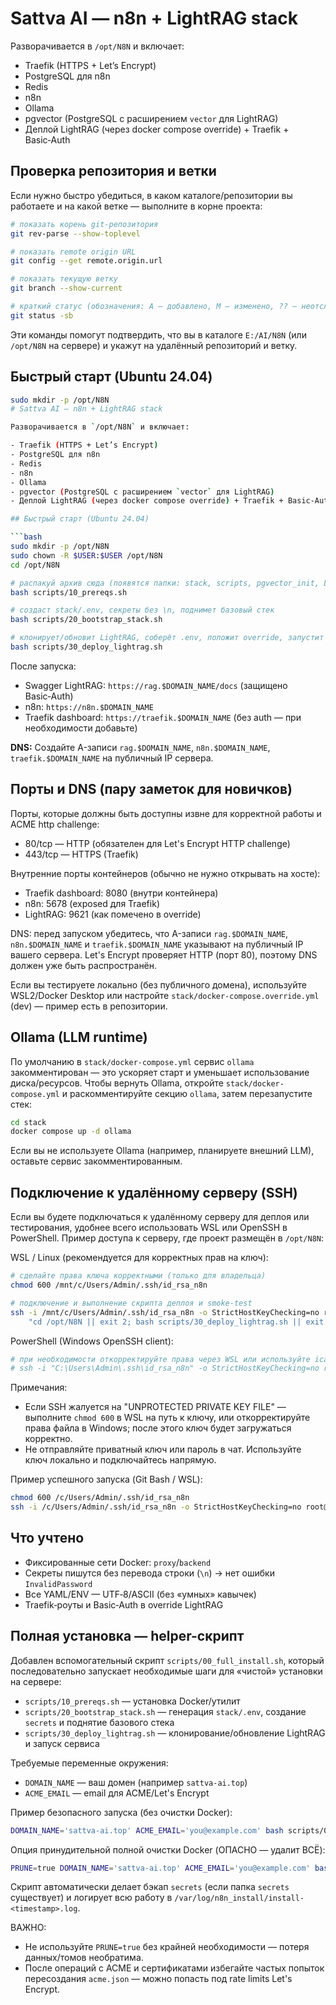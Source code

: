 # Sattva AI — n8n + LightRAG stack

Разворачивается в `/opt/N8N` и включает:
- Traefik (HTTPS + Let’s Encrypt)
- PostgreSQL для n8n
- Redis
- n8n
- Ollama
- pgvector (PostgreSQL с расширением `vector` для LightRAG)
- Деплой LightRAG (через docker compose override) + Traefik + Basic‑Auth

## Проверка репозитория и ветки

Если нужно быстро убедиться, в каком каталоге/репозитории вы работаете и на какой ветке — выполните в корне проекта:

```bash
# показать корень git-репозитория
git rev-parse --show-toplevel

# показать remote origin URL
git config --get remote.origin.url

# показать текущую ветку
git branch --show-current

# краткий статус (обозначения: A — добавлено, M — изменено, ?? — неотслеживаемое)
git status -sb
```

Эти команды помогут подтвердить, что вы в каталоге `E:/AI/N8N` (или `/opt/N8N` на сервере) и укажут на удалённый репозиторий и ветку.

## Быстрый старт (Ubuntu 24.04)
```bash
sudo mkdir -p /opt/N8N
# Sattva AI — n8n + LightRAG stack

Разворачивается в `/opt/N8N` и включает:

- Traefik (HTTPS + Let’s Encrypt)
- PostgreSQL для n8n
- Redis
- n8n
- Ollama
- pgvector (PostgreSQL с расширением `vector` для LightRAG)
- Деплой LightRAG (через docker compose override) + Traefik + Basic‑Auth

## Быстрый старт (Ubuntu 24.04)

```bash
sudo mkdir -p /opt/N8N
sudo chown -R $USER:$USER /opt/N8N
cd /opt/N8N

# распакуй архив сюда (появятся папки: stack, scripts, pgvector_init, LightRAG_conf)
bash scripts/10_prereqs.sh

# создаст stack/.env, секреты без \n, поднимет базовый стек
bash scripts/20_bootstrap_stack.sh

# клонирует/обновит LightRAG, соберёт .env, положит override, запустит
bash scripts/30_deploy_lightrag.sh
```

После запуска:

- Swagger LightRAG: `https://rag.$DOMAIN_NAME/docs` (защищено Basic‑Auth)
- n8n: `https://n8n.$DOMAIN_NAME`
- Traefik dashboard: `https://traefik.$DOMAIN_NAME` (без auth — при необходимости добавьте)

**DNS:** Создайте A-записи `rag.$DOMAIN_NAME`, `n8n.$DOMAIN_NAME`, `traefik.$DOMAIN_NAME` на публичный IP сервера.

## Порты и DNS (пару заметок для новичков)

Порты, которые должны быть доступны извне для корректной работы и ACME http challenge:

- 80/tcp — HTTP (обязателен для Let's Encrypt HTTP challenge)
- 443/tcp — HTTPS (Traefik)

Внутренние порты контейнеров (обычно не нужно открывать на хосте):

- Traefik dashboard: 8080 (внутри контейнера)
- n8n: 5678 (exposed для Traefik)
- LightRAG: 9621 (как помечено в override)

DNS: перед запуском убедитесь, что A-записи `rag.$DOMAIN_NAME`, `n8n.$DOMAIN_NAME` и `traefik.$DOMAIN_NAME` указывают на публичный IP вашего сервера. Let's Encrypt проверяет HTTP (порт 80), поэтому DNS должен уже быть распространён.

Если вы тестируете локально (без публичного домена), используйте WSL2/Docker Desktop или настройте `stack/docker-compose.override.yml` (dev) — пример есть в репозитории.

## Ollama (LLM runtime)

По умолчанию в `stack/docker-compose.yml` сервис `ollama` закомментирован — это ускоряет старт и уменьшает использование диска/ресурсов. Чтобы вернуть Ollama, откройте `stack/docker-compose.yml` и раскомментируйте секцию `ollama`, затем перезапустите стек:

```bash
cd stack
docker compose up -d ollama
```

Если вы не используете Ollama (например, планируете внешний LLM), оставьте сервис закомментированным.

## Подключение к удалённому серверу (SSH)

Если вы будете подключаться к удалённому серверу для деплоя или тестирования, удобнее всего использовать WSL или OpenSSH в PowerShell. Пример доступа к серверу, где проект размещён в `/opt/N8N`:

WSL / Linux (рекомендуется для корректных прав на ключ):

```bash
# сделайте права ключа корректными (только для владельца)
chmod 600 /mnt/c/Users/Admin/.ssh/id_rsa_n8n

# подключение и выполнение скрипта деплоя и smoke-test
ssh -i /mnt/c/Users/Admin/.ssh/id_rsa_n8n -o StrictHostKeyChecking=no root@37.53.91.144 \
	"cd /opt/N8N || exit 2; bash scripts/30_deploy_lightrag.sh || exit 3; bash tests/smoke/test_start_header.sh || true"
```

PowerShell (Windows OpenSSH client):

```powershell
# при необходимости откорректируйте права через WSL или используйте icacls в PowerShell
# ssh -i "C:\Users\Admin\.ssh\id_rsa_n8n" -o StrictHostKeyChecking=no root@37.53.91.144 "cd /opt/N8N && bash scripts/30_deploy_lightrag.sh"
```

Примечания:

- Если SSH жалуется на "UNPROTECTED PRIVATE KEY FILE" — выполните `chmod 600` в WSL на путь к ключу, или откорректируйте права файла в Windows; после этого ключ будет загружаться корректно.
- Не отправляйте приватный ключ или пароль в чат. Используйте ключ локально и подключайтесь напрямую.

Пример успешного запуска (Git Bash / WSL):

```bash
chmod 600 /c/Users/Admin/.ssh/id_rsa_n8n
ssh -i /c/Users/Admin/.ssh/id_rsa_n8n -o StrictHostKeyChecking=no root@37.53.91.144 "cd /opt/N8N && bash scripts/10_prereqs.sh"
```

## Что учтено

- Фиксированные сети Docker: `proxy`/`backend`
- Секреты пишутся без перевода строки (`\n`) → нет ошибки `InvalidPassword`
- Все YAML/ENV — UTF‑8/ASCII (без «умных» кавычек)
- Traefik‑роуты и Basic‑Auth в override LightRAG

## Полная установка — helper-скрипт

Добавлен вспомогательный скрипт `scripts/00_full_install.sh`, который последовательно запускает необходимые шаги для «чистой» установки на сервере:

- `scripts/10_prereqs.sh` — установка Docker/утилит
- `scripts/20_bootstrap_stack.sh` — генерация `stack/.env`, создание `secrets` и поднятие базового стека
- `scripts/30_deploy_lightrag.sh` — клонирование/обновление LightRAG и запуск сервиса

Требуемые переменные окружения:

- `DOMAIN_NAME` — ваш домен (например `sattva-ai.top`)
- `ACME_EMAIL` — email для ACME/Let's Encrypt

Пример безопасного запуска (без очистки Docker):

```bash
DOMAIN_NAME='sattva-ai.top' ACME_EMAIL='you@example.com' bash scripts/00_full_install.sh
```

Опция принудительной полной очистки Docker (ОПАСНО — удалит ВСЁ):

```bash
PRUNE=true DOMAIN_NAME='sattva-ai.top' ACME_EMAIL='you@example.com' bash scripts/00_full_install.sh
```

Скрипт автоматически делает бэкап `secrets` (если папка `secrets` существует) и логирует всю работу в `/var/log/n8n_install/install-<timestamp>.log`.

ВАЖНО:

- Не используйте `PRUNE=true` без крайней необходимости — потеря данных/томов необратима.
- После операций с ACME и сертификатами избегайте частых попыток пересоздания `acme.json` — можно попасть под rate limits Let's Encrypt.

 

